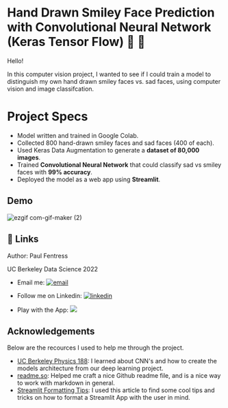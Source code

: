 # Hand Drawn Smiley Face Prediction with Convolutional Neural Network (Keras Tensor Flow) 🙂 🙁

Hello! 

In this computer vision project, I wanted to see if I could train a model to distinguish 
my own hand drawn smiley faces vs. sad faces, using computer vision and image classifcation. 


# Project Specs 
- Model written and trained in Google Colab.
- Collected 800 hand-drawn smiley faces and sad faces (400 of each). 
- Used Keras Data Augmentation to generate a **dataset of 80,000 images**. 
- Trained **Convolutional Neural Network** that could classify sad vs smiley faces with **99% accuracy**. 
- Deployed the model as a web app using **Streamlit**. 



## Demo

![ezgif com-gif-maker (2)](https://github.com/fentresspaul61B/Kaggle_Files/blob/main/demo.gif?raw=true)
## 🔗 Links 
Author: Paul Fentress

UC Berkeley Data Science 2022

- Email me: 
    [![email](https://img.shields.io/badge/email-0?style=for-the-badge&logo=ko-fi&logoColor=white)](fentresspaul@berkeley.edu)

- Follow me on Linkedin:
    [![linkedin](https://img.shields.io/badge/linkedin-0A66C2?style=for-the-badge&logo=linkedin&logoColor=white)](https://www.linkedin.com/in/paul-fentress-985ab7112/)

- Play with the App: 
    [![](https://img.shields.io/badge/Streamlit-WebApp-important)](https://www.linkedin.com/in/paul-fentress-985ab7112/)



## Acknowledgements
Below are the recources I used to help me through the project. 

 - [UC Berkeley Physics 188](https://phy151-ucb.github.io/seljak-phy151-fall-2018/): 
    I learned about CNN's and how to create the models architecture from 
    our deep learning project.
 - [readme.so](https://awesomeopensource.com/project/elangosundar/awesome-README-templates): 
    Helped me craft a nice Github readme file, and is a nice way to work 
    with markdown in general. 
 - [Streamlit Formatting Tips](https://blog.streamlit.io/designing-streamlit-apps-for-the-user-part-ii/): 
    I used this article to find some cool tips and tricks on how to format a Streamlit 
    App with the user in mind. 
